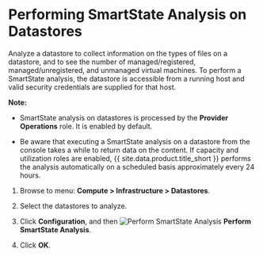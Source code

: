 # Performing SmartState Analysis on Datastores

Analyze a datastore to collect information on the types of
files on a datastore, and to see the number of
managed/registered, managed/unregistered, and unmanaged
virtual machines. To perform a SmartState analysis, the
datastore is accessible from a running host and valid
security credentials are supplied for that host.

**Note:**

- SmartState analysis on datastores is processed by the **Provider Operations** role. It is enabled by default.

- Be aware that executing a SmartState analysis on a datastore from the console takes a while to return data on the content. If capacity and utilization roles are enabled, {{ site.data.product.title_short }} performs the analysis automatically on a scheduled basis approximately every 24 hours.

1. Browse to menu: **Compute > Infrastructure > Datastores**.

2. Select the datastores to analyze.

3. Click **Configuration**, and then
   ![Perform SmartState Analysis](../images/1942.png) **Perform SmartState Analysis**.

4. Click **OK**.
